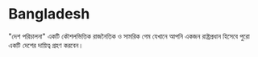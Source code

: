 # Bangladesh
"দেশ পরিচালনা" একটি কৌশলভিত্তিক রাজনৈতিক ও সামরিক গেম যেখানে আপনি একজন রাষ্ট্রপ্রধান হিসেবে পুরো একটি দেশের দায়িত্ব গ্রহণ করবেন।
